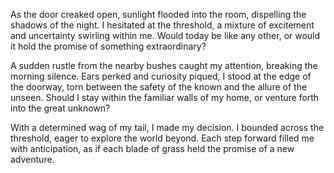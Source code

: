 <p>As the door creaked open, sunlight flooded into the room, dispelling the shadows of the night. I hesitated at the threshold, a mixture of excitement and uncertainty swirling within me. Would today be like any other, or would it hold the promise of something extraordinary?</p>

<p>A sudden rustle from the nearby bushes caught my attention, breaking the morning silence. Ears perked and curiosity piqued, I stood at the edge of the doorway, torn between the safety of the known and the allure of the unseen. Should I stay within the familiar walls of my home, or venture forth into the great unknown?</p>

<p>With a determined wag of my tail, I made my decision. I bounded across the threshold, eager to explore the world beyond. Each step forward filled me with anticipation, as if each blade of grass held the promise of a new adventure.</p>